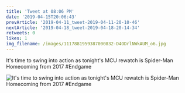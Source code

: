 ```yaml
---
title: 'Tweet at 08:06 PM'
date: '2019-04-15T20:06:43'
prevArticle: '2019-04-11_tweet-2019-04-11-20-10-46'
nextArticle: '2019-04-18_tweet-2019-04-18-20-14-34'
retweets: 0
likes: 1
img_filename: /images/1117881959387000832-D4ODrlNWkAUM_o6.jpg
---
```

It's time to swing into action as tonight's MCU rewatch is Spider-Man Homecoming from 2017 #Endgame

![It's time to swing into action as tonight's MCU rewatch is Spider-Man Homecoming from 2017 #Endgame](/images/1117881959387000832-D4ODrlNWkAUM_o6.jpg "It's time to swing into action as tonight's MCU rewatch is Spider-Man Homecoming from 2017 #Endgame")
